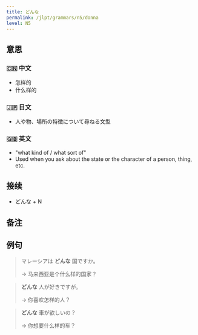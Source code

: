 ```yaml
---
title: どんな
permalink: /jlpt/grammars/n5/donna
level: N5
---
```


## 意思

### 🇨🇳 中文

- 怎样的
- 什么样的

### 🇯🇵 日文

- 人や物、場所の特徴について尋ねる文型

### 🇬🇧 英文

- "what kind of / what sort of"
- Used when you ask about the state or the character of a person, thing, etc.

## 接续

- どんな + N

## 备注


## 例句

> マレーシアは **どんな** 国ですか。
>
> → 马来西亚是个什么样的国家？

>  **どんな** 人が好きですが。
>
> → 你喜欢怎样的人？

>  **どんな** 車が欲しいの？
>
> → 你想要什么样的车？

